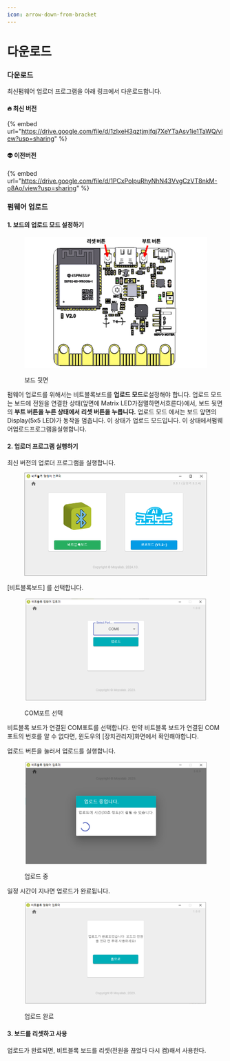 ```yaml
---
icon: arrow-down-from-bracket
---
```


# 다운로드



### 다운로드

최신펌웨어 업로더 프로그램을 아래   링크에서 다운로드합니다.

#### 🔥 최신 버전&#x20;

{% embed url="https://drive.google.com/file/d/1zIxeH3qztjmjfqj7XeYTaAsv1ie1TaWQ/view?usp=sharing" %}

#### 👽  이전버전

{% embed url="https://drive.google.com/file/d/1PCxPolpuRhyNhN43VvgCzVT8nkM-o8Ao/view?usp=sharing" %}

### 펌웨어 업로드&#x20;

#### 1. 보드의 업로드 모드 설정하기&#x20;

<figure><img src="../.gitbook/assets/firmup_01.png" alt=""><figcaption><p>보드 뒷면</p></figcaption></figure>

펌웨어 업로드를 위해서는 비트블록보드를 **업로드 모드**로설정해야 합니다. 업로드 모드는 보드에 전원을 연결한 상태(앞면에  Matrix LED가점멸하면서흐른다)에서, 보드 뒷면의 **부트 버튼을 누른 상태에서 리셋 버튼을 누릅니다.** 업로드 모드 에서는 보드 앞면의 Display(5x5 LED)가 동작을 멈춥니다. 이 상태가 업로드 모드입니다.   이      상태에서펌웨어업로드프로그램을실행합니다.





#### 2. 업로더 프로그램 실행하기

최신 버전의 업로더 프로그램을    실행합니다.&#x20;

<figure><img src="../.gitbook/assets/2025-02-15 18 25 55.png" alt=""><figcaption></figcaption></figure>

\[비트블록보드] 를  선택합니다.

<figure><img src="../.gitbook/assets/firmup_03.png" alt=""><figcaption><p>COM포트 선택</p></figcaption></figure>



비트블록 보드가 연결된 COM포트를 선택합니다.  만약 비트블록 보드가 연결된 COM포트의 번호를 알 수 없다면, 윈도우의 \[장치관리자]화면에서 확인해야합니다.

업로드 버튼을 눌러서 업로드를 실행합니다.    &#x20;

<figure><img src="../.gitbook/assets/firmup_04.png" alt=""><figcaption><p>업로드 중</p></figcaption></figure>

일정 시간이 지나면 업로드가 완료됩니다.

<figure><img src="../.gitbook/assets/firmup_05.png" alt=""><figcaption><p>업로드 완료</p></figcaption></figure>

#### 3. 보드를 리셋하고 사용

업로드가 완료되면, 비트블록 보드를 리셋(전원을  끊었다  다시 켬)해서 사용한다.
